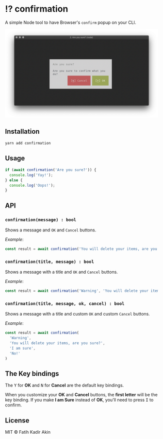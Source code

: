 # ⁉️ confirmation

A simple Node tool to have Browser's `confirm` popup on your CLI.

![confirmation](resources/confirmation.png?v1)

## Installation

```
yarn add confirmation
```

## Usage

```js
if (await confirmation('Are you sure?')) {
  console.log('Yay!');
} else {
  console.log('Oops!');
}
```

## API

### `confirmation(message) : bool`

Shows a message and `OK` and `Cancel` buttons.

_Example_:
```js
const result = await confirmation('You will delete your items, are you sure?')
```

### `confirmation(title, message) : bool`

Shows a message with a title and `OK` and `Cancel` buttons.

_Example_:
```js
const result = await confirmation('Warning', 'You will delete your items, are you sure?')
```

### `confirmation(title, message, ok, cancel) : bool`

Shows a message with a title and custom `OK` and custom `Cancel` buttons.

_Example_:
```js
const result = await confirmation(
  'Warning',
  'You will delete your items, are you sure?',
  'I am sure',
  'No!'
)
```

## The Key bindings

The <kbd>Y</kbd> for **OK** and <kbd>N</kbd> for **Cancel** are the default key bindings.

When you customize your **OK** and **Cancel** buttons, the **first letter** will be the key binding. If you make **I am Sure** instead of **OK**, you'll need to press <kbd>I</kbd> to confirm.

## License
MIT &copy; Fatih Kadir Akin
